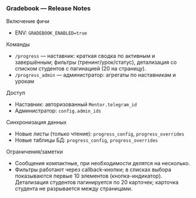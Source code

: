 ### Gradebook — Release Notes

Включение фичи
- ENV: `GRADEBOOK_ENABLED=true`

Команды
- `/progress` — наставник: краткая сводка по активным и завершённым; фильтры (тренинг/урок/статус), детализация со списком студентов с пагинацией (20 на страницу).
- `/progress_admin` — администратор: агрегаты по наставникам и урокам

Доступ
- Наставник: авторизованный `Mentor.telegram_id`
- Администратор: `config.admin_ids`

Синхронизация данных
- Новые листы (только чтение): `progress_config`, `progress_overrides`
- Новые таблицы БД: `progress_config`, `progress_overrides`

Ограничения/заметки
- Сообщения компактные, при необходимости делятся на несколько.
- Фильтры работают через callback-кнопки; в списках выбора показываются первые 10 элементов (кнопка-индикатор). Детализация студентов пагинируется по 20 карточек; карточка студента не разрывается между страницами.

